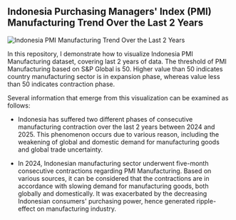 ## Indonesia Purchasing Managers' Index (PMI) Manufacturing Trend Over the Last 2 Years
![Indonesia PMI Manufacturing Trend Over the Last 2 Years](https://github.com/user-attachments/assets/71b71a6a-c3a6-43eb-9215-07f819f1b6e7)

In this repository, I demonstrate how to visualize Indonesia PMI Manufacturing dataset, covering last 2 years of data. The threshold of PMI Manufacturing based on S&P Global is 50.
Higher value than 50 indicates country manufacturing sector is in expansion phase, whereas value less than 50 indicates contraction phase.

Several information that emerge from this visualization can be examined as follows:
- Indonesia has suffered two different phases of consecutive manufacturing contraction over the last 2 years between 2024 and 2025. This phenomenon occurs due to various reason, including the weakening of global and domestic demand for manufacturing goods and global trade uncertainty.

- In 2024, Indonesian manufacturing sector underwent five-month consecutive contractions regarding PMI Manufacturing. Based on various sources, it can be considered that the contractions are in accordance with slowing demand for manufacturing goods, both globally and domestically. It was exacerbated by the decreasing Indonesian consumers' purchasing power, hence generated ripple-effect on manufacturing industry. 
